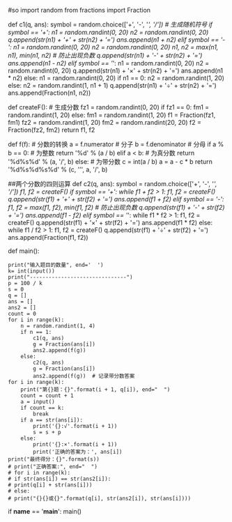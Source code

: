#so
import random
from fractions import Fraction


def c1(q, ans):
    symbol = random.choice(['+', '-', '*', '/'])  # 生成随机符号
    if symbol == '+':
        n1 = random.randint(0, 20)
        n2 = random.randint(0, 20)
        q.append(str(n1) + '+' + str(n2) + '=')
        ans.append(n1 + n2)
    elif symbol == '-':
        n1 = random.randint(0, 20)
        n2 = random.randint(0, 20)
        n1, n2 = max(n1, n1), min(n1, n2)  # 防止出现负数
        q.append(str(n1) + '-' + str(n2) + '=')
        ans.append(n1 - n2)
    elif symbol == '*':
        n1 = random.randint(0, 20)
        n2 = random.randint(0, 20)
        q.append(str(n1) + '×' + str(n2) + '=')
        ans.append(n1 * n2)
    else:
        n1 = random.randint(0, 20)
        if n1 == 0:
            n2 = random.randint(1, 20)
        else:
            n2 = random.randint(1, n1 + 1)
        q.append(str(n1) + '÷' + str(n2) + '=')
        ans.append(Fraction(n1, n2))


def createF():  # 生成分数
    fz1 = random.randint(0, 20)
    if fz1 == 0:
        fm1 = random.randint(1, 20)
    else:
        fm1 = random.randint(1, 20)
    f1 = Fraction(fz1, fm1)
    fz2 = random.randint(1, 20)
    fm2 = random.randint(20, 20)
    f2 = Fraction(fz2, fm2)
    return f1, f2


def f(f):  # 分数的转换
    a = f.numerator  # 分子
    b = f.denominator  # 分母
    if a % b == 0:  # 为整数
        return '%d' % (a / b)
    elif a < b:  # 为真分数
        return '%d%s%d' % (a, '/', b)
    else:  # 为带分数
        c = int(a / b)
        a = a - c * b
        return '%d%s%d%s%d' % (c, '’', a, '/', b)


##两个分数的四则运算
def c2(q, ans):
    symbol = random.choice(['+', '-', '*', '/'])
    f1, f2 = createF()
    if symbol == '+':
        while f1 + f2 > 1:
            f1, f2 = createF()
        q.append(str(f1) + '+' + str(f2) + '=')
        ans.append(f1 + f2)
    elif symbol == '-':
        f1, f2 = max(f1, f2), min(f1, f2)  # 防止出现负数
        q.append(str(f1) + '-' + str(f2) + '=')
        ans.append(f1 - f2)
    elif symbol == '*':
        while f1 * f2 > 1:
            f1, f2 = createF()
        q.append(str(f1) + '×' + str(f2) + '=')
        ans.append(f1 * f2)
    else:
        while f1 / f2 > 1:
            f1, f2 = createF()
        q.append(str(f1) + '÷' + str(f2) + '=')
        ans.append(Fraction(f1, f2))


def main():

    print("输入题目的数量", end='  ')
    k= int(input())
    print("-------------------------------")
    p = 100 / k
    s = 0
    q = []
    ans = []
    ans2 = []
    count = 0
    for i in range(k):
        n = random.randint(1, 4)
        if n == 1:
            c1(q, ans)
            g = Fraction(ans[i])
            ans2.append(f(g))
        else:
            c2(q, ans)
            g = Fraction(ans[i])
            ans2.append(f(g))  # 记录带分数答案
    for i in range(k):
        print("第{}题：{}".format(i + 1, q[i]), end="  ")
        count = count + 1
        a = input()
        if count == k:
            break
        if a == str(ans[i]):
            print('{}:√'.format(i + 1))
            s = s + p
        else:
            print('{}:×'.format(i + 1))
            print('正确的答案为：', ans[i])
    print("最终得分：{}".format(s))
    # print("正确答案:", end="  ")
    # for i in range(k):
    # if str(ans[i]) == str(ans2[i]):
    # print(q[i] + str(ans[i]))
    # else:
    # print("{}{}或{}".format(q[i], str(ans2[i]), str(ans[i])))


if __name__ == '__main__':
    main()
